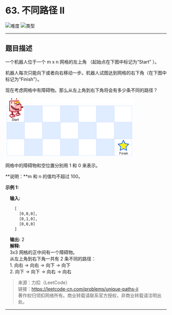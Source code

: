 # 63. 不同路径 II

![难度](https://img.shields.io/badge/难度-中等-f0ad4e.svg?logo=leetcode&style=flat)  ![类型](https://img.shields.io/badge/类型-动态规划-violet.svg?style=flat)

---

## 题目描述

一个机器人位于一个 m x n 网格的左上角 （起始点在下图中标记为“Start” ）。

机器人每次只能向下或者向右移动一步。机器人试图达到网格的右下角（在下图中标记为“Finish”）。

现在考虑网格中有障碍物。那么从左上角到右下角将会有多少条不同的路径？

![img](assets/robot_maze-20190704155730718.png)

网格中的障碍物和空位置分别用 1 和 0 来表示。

**说明：**m 和 n 的值均不超过 100。

**示例 1:**

&emsp;**输入:**

```
    [
      [0,0,0],
      [0,1,0],
      [0,0,0]
    ]
```

&emsp;**输出:** 2  
&emsp;**解释:**  
&emsp;3x3 网格的正中间有一个障碍物。  
&emsp;从左上角到右下角一共有 2 条不同的路径：  
&emsp;1. 向右 -> 向右 -> 向下 -> 向下  
&emsp;2. 向下 -> 向下 -> 向右 -> 向右  

> 来源：力扣（LeetCode）  
> 链接：https://leetcode-cn.com/problems/unique-paths-ii  
> 著作权归领扣网络所有。商业转载请联系官方授权，非商业转载请注明出处。  

---

